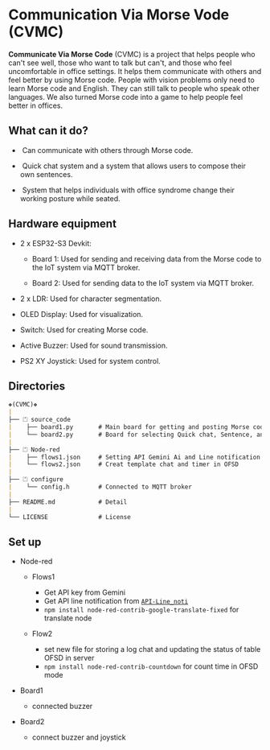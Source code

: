 # Communication Via Morse Vode (CVMC)

<b>Communicate Via Morse Code</b> (CVMC) is a project that helps people who can't see well, those who want to talk but can't, and those who feel uncomfortable in office settings. It helps them communicate with others and feel better by using Morse code. People with vision problems only need to learn Morse code and English. They can still talk to people who speak other languages. We also turned Morse code into a game to help people feel better in offices.

## What can it do?
- &nbsp;Can communicate with others through Morse code.
+ &nbsp;Quick chat system and a system that allows users to compose their own sentences.
- &nbsp;System that helps individuals with office syndrome change their working posture while seated.

## Hardware equipment
+ 2 x ESP32-S3 Devkit:
  - Board 1: Used for sending and receiving data from the Morse code to the IoT system via MQTT broker.
    
  - Board 2: Used for sending data to the IoT system via MQTT broker.
    
+ 2 x LDR: Used for character segmentation.
  
+ OLED Display: Used for visualization.
  
+ Switch: Used for creating Morse code.
  
+ Active Buzzer: Used for sound transmission.

+ PS2 XY Joystick: Used for system control.

## Directories
```md
❖(CVMC)❖
|
├── ⏍ source_code 
|    ├── board1.py       # Main board for getting and posting Morse code
|    └── board2.py       # Board for selecting Quick chat, Sentence, and OFSD mode
|
├── ⏍ Node-red
|    ├── flows1.json     # Setting API Gemini Ai and Line notification
|    └── flows2.json     # Creat template chat and timer in OFSD
|
├── ⏍ configure
|    └── config.h        # Connected to MQTT broker
|
├── README.md            # Detail
|
└── LICENSE              # License
```
## Set up

- Node-red
    - Flows1
      - Get API key from Gemini
      - Get API line notification from [`API-Line_noti`](https://notify-bot.line.me/doc/en/)
      - `npm install node-red-contrib-google-translate-fixed` for translate node
        
    - Flow2
      - set new file for storing a log chat and updating the status of table OFSD in server
      - `npm install node-red-contrib-countdown` for count time in OFSD mode

- Board1
    - connected buzzer
- Board2
    - connect buzzer and joystick
